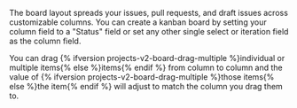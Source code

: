 The board layout spreads your issues, pull requests, and draft issues across customizable columns. You can create a kanban board by setting your column field to a "Status" field or set any other single select or iteration field as the column field. 

You can drag {% ifversion projects-v2-board-drag-multiple %}individual or multiple items{% else %}items{% endif %} from column to column and the value of {% ifversion projects-v2-board-drag-multiple %}those items{% else %}the item{% endif %} will adjust to match the column you drag them to.
